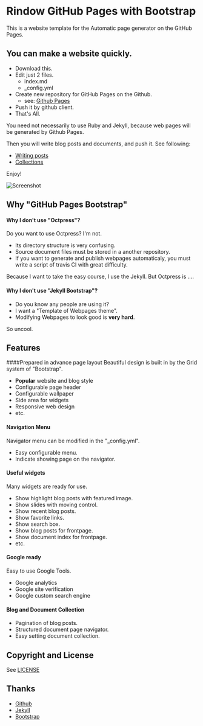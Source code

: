 Rindow GitHub Pages with Bootstrap
==================================

This is a website template for the Automatic page generator on the GitHub Pages.

## You can make a website quickly.

- Download this.
- Edit just 2 files.
  - index.md
  - _config.yml
- Create new repository for GitHub Pages on the Github.
  - see: [Github Pages](https://pages.github.com/)
- Push it by github client.
- That's All.

You need not necessarily to use Ruby and Jekyll, because web pages will be generated by Github Pages.

Then you will write blog posts and documents, and push it.
See following:

- [Writing posts](http://jekyllrb.com/docs/posts/)
- [Collections](http://jekyllrb.com/docs/collections/)

Enjoy!

![Screenshot](https://raw.githubusercontent.com/yuichiis/githubpages-bootstrap/master/img/screenshot800.jpg "Screenshot")


## Why "GitHub Pages Bootstrap"

#### Why I don't use "Octpress"?
Do you want to use Octpress? I'm not.

- Its directory structure is very confusing.
- Source document files must be stored in a another repository.
- If you want to generate and publish webpages automaticaly, you must write a script of travis CI with great difficulty.

Because I want to take the easy course, I use the Jekyll. But Octpress is ....

#### Why I don't use "Jekyll Bootstrap"?

- Do you know any people are using it?
- I want a "Template of Webpages theme".
- Modifying Webpages to look good is **very hard**.

So uncool.


## Features

####Prepared in advance page layout
Beautiful design is built in by the Grid system of "Bootstrap".

- **Popular** website and blog style
- Configurable page header
- Configurable wallpaper
- Side area for widgets
- Responsive web design
- etc.


#### Navigation Menu
Navigator menu can be modified in the "_config.yml".

- Easy configurable menu.
- Indicate showing page on the navigator.


#### Useful widgets
Many widgets are ready for use.

- Show highlight blog posts with featured image.
- Show slides with moving control.
- Show recent blog posts.
- Show favorite links.
- Show search box.
- Show blog posts for frontpage.
- Show document index for frontpage.
- etc.


#### Google ready
Easy to use Google Tools.

- Google analytics
- Google site verification
- Google custom search engine


#### Blog and Document Collection

- Pagination of blog posts.
- Structured document page navigator.
- Easy setting document collection.


## Copyright and License
See [LICENSE](LICENSE)


## Thanks

- [Github](https://github.com/)
- [Jekyll](http://jekyllrb.com/)
- [Bootstrap](http://getbootstrap.com/)
